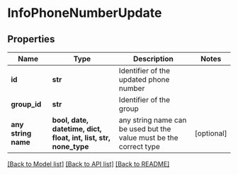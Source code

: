 # InfoPhoneNumberUpdate


## Properties
Name | Type | Description | Notes
------------ | ------------- | ------------- | -------------
**id** | **str** | Identifier of the updated phone number | 
**group_id** | **str** | Identifier of the group | 
**any string name** | **bool, date, datetime, dict, float, int, list, str, none_type** | any string name can be used but the value must be the correct type | [optional]

[[Back to Model list]](../../README.md#models) [[Back to API list]](../../README.md#available-methods) [[Back to README]](../../README.md)


